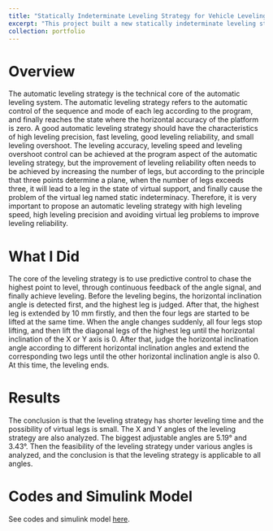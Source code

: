 ```yaml
---
title: "Statically Indeterminate Leveling Strategy for Vehicle Leveling System"
excerpt: "This project built a new statically indeterminate leveling strategy for vehicle leveling system in Matlab Simulink.<br/><img src='/images/level_strategy.jpg'>"
collection: portfolio
---
```


# Overview
The automatic leveling strategy is the technical core of the automatic leveling system. The automatic leveling strategy refers to the automatic control of the sequence and mode of each leg according to the program, and finally reaches the state where the horizontal accuracy of the platform is zero. A good automatic leveling strategy should have the characteristics of high leveling precision, fast leveling, good leveling reliability, and small leveling overshoot. The leveling accuracy, leveling speed and leveling overshoot control can be achieved at the program aspect of the automatic leveling strategy, but the improvement of leveling reliability often needs to be achieved by increasing the number of legs, but according to the principle that three points determine a plane, when the number of legs exceeds three, it will lead to a leg in the state of virtual support, and finally cause the problem of the virtual leg named static indeterminacy. Therefore, it is very important to propose an automatic leveling strategy with high leveling speed, high leveling precision and avoiding virtual leg problems to improve leveling reliability.

# What I Did
The core of the leveling strategy is to use predictive control to chase the highest point to level, through continuous feedback of the angle signal, and finally achieve leveling. Before the leveling begins, the horizontal inclination angle is detected first, and the highest leg is judged. After that, the highest leg is extended by 10 mm firstly, and then the four legs are started to be lifted at the same time. When the angle changes suddenly, all four legs stop lifting, and then lift the diagonal legs of the highest leg until the horizontal inclination of the X or Y axis is 0. After that, judge the horizontal inclination angle according to different horizontal inclination angles and extend the corresponding two legs until the other horizontal inclination angle is also 0. At this time, the leveling ends.

# Results
The conclusion is that the leveling strategy has shorter leveling time and the possibility of virtual legs is small. The X and Y angles of the leveling strategy are also analyzed. The biggest adjustable angles are 5.19° and 3.43°. Then the feasibility of the leveling strategy under various angles is analyzed, and the conclusion is that the leveling strategy is applicable to all angles.

# Codes and Simulink Model
See codes and simulink model [here](https://github.com/ZhishengLin2020/statically-indeterminate-leveling-strategy-for-vehicle-leveling-system).
